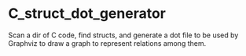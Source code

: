 C_struct_dot_generator
======================

Scan a dir of C code, find structs, and generate a dot file to be used by Graphviz to draw a graph to represent relations among them.
